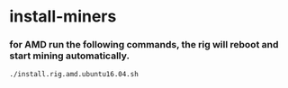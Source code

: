 # install-miners
### for AMD run the following commands, the rig will reboot and start mining automatically.
`./install.rig.amd.ubuntu16.04.sh`
